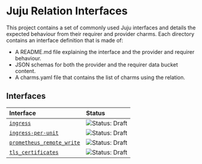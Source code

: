 # Juju Relation Interfaces

This project contains a set of commonly used Juju interfaces and details the expected behaviour
from their requirer and provider charms. Each directory contains an interface definition 
that is made of:
- A README.md file explaining the interface and the provider and requirer behaviour.
- JSON schemas for both the provider and the requirer data bucket content.
- A charms.yaml file that contains the list of charms using the relation.

## Interfaces

| Interface | Status |
| :----- | :-------- |
| [`ingress`](ingress/README.md) | ![Status: Draft](https://img.shields.io/badge/Status-Draft-orange?style=flat-square)|
| [`ingress-per-unit`](ingress_per_unit/README.md) | ![Status: Draft](https://img.shields.io/badge/Status-Draft-orange?style=flat-square) |
| [`prometheus_remote_write`](prometheus_remote_write/README.md) | ![Status: Draft](https://img.shields.io/badge/Status-Draft-orange?style=flat-square) |
| [`tls_certificates`](prometheus_remote_write/README.md) | ![Status: Draft](https://img.shields.io/badge/Status-Draft-orange?style=flat-square) |
